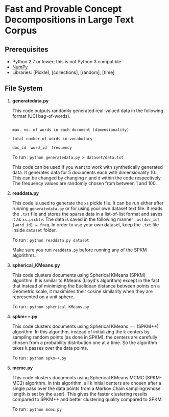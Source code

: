 # Fast and Provable Concept Decompositions in Large Text Corpus

## Prerequisites ##

* Python 2.7 or lower; this is not Python 3 compatible.
* [NumPy](http://numpy.org)
* Libraries: [Pickle], [collections], [random], [time]

## File System 

1. __generatedata.py__

   This code outputs randomly generated real-valued data in the following format (UCI bag-of-words).
   
   ```no. of documents
   
   max. no. of words in each document (dimensionality)
   
   total number of words in vocabulary
   
   doc_id  word_id  frequency
   ```
   
   To run : `python generatedata.py > dataset/data.txt`
   
   This code can be used if you want to work with synthetically generated data. It generates data for 5 documents each with dimensionality 10. This can be changed by changing `n` and `d` within the code respectively. The frequency values are randomly chosen from between 1 and 100. 
   
2. __readdata.py__

   This code is used to generate the `xs` pickle file. It can be run either after running `generatedata.py` or for using your own dataset text file. It reads the `.txt` file and stores the sparse data in a list-of-list format and saves it as `xs.pickle`. The data is saved in the following manner : `xs[doc_id][word_id] = freq`. In order to use your own dataset, keep the `.txt` file inside `dataset` folder. 
   
   To run : `python readdata.py dataset` 
   
   Make sure you run `readdata.py` before running any of the SPKM algorithms.
   
3. __spherical_KMeans.py__
 
   This code clusters documents using Spherical KMeans (SPKM) algorithm. It is similar to KMeans (Lloyd's algorithm) except in the fact that instead of minimizing the Euclidean distance between points on a Geometric scale, it maximises their cosine similarity when they are represented on a unit sphere. 
   
   To run : `python spherical_KMeans.py`
   
4. __spkm++.py__
 
   This code clusters documents using Spherical KMeans ++ (SPKM++) algorithm. In this algorithm, instead of initializing the k centers by sampling random points (as done in SPKM), the centers are carefully chosen from a probability distribution one at a time. So the algorithm takes k passes over the data points.
   
   To run : `python spkm++.py` 
   
5. __mcmc.py__
 
   This code clusters documents using Spherical KMeans MCMC (SPKM-MC2) algorithm. In this algorithm, all k initial centers are chosen after a single pass over the data points from a Markov Chain sampling(whose length is set by the user). This gives the faster clustering results compared to SPKM++ and better clustering quality compared to SPKM. 
   
   To run : `python mcmc.py` 
   
